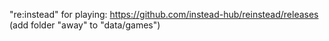 "re:instead" for playing:
https://github.com/instead-hub/reinstead/releases
(add folder "away" to "data/games")
